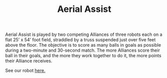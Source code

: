 ﻿---
#2014 FRC game page
layout: first
title: Aerial Assist
year: 2014
vid: https://www.youtube.com/embed/oxp4dkMQ1Vo
img: /resources/img/aalogo.png
---

Aerial Assist is played by two competing Alliances of three robots each on a flat 25’ x 54’ foot field, straddled by a truss suspended just over five feet above the floor. The objective is to score as many balls in goals as possible during a two-minute and 30-second match. The more Alliances score their ball in their goals, and the more they work together to do it, the more points their Alliance receives.

See our robot [here.](/team/robots)